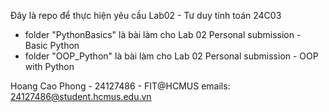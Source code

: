 Đây là repo để thực hiện yêu cầu Lab02 - Tư duy tính toán 24C03
+ folder "PythonBasics" là bài làm cho Lab 02 Personal submission - Basic Python
+ folder "OOP_Python" là bài làm cho Lab 02 Personal submission - OOP with Python

Hoang Cao Phong - 24127486 - FIT@HCMUS
emails: 24127486@student.hcmus.edu.vn
